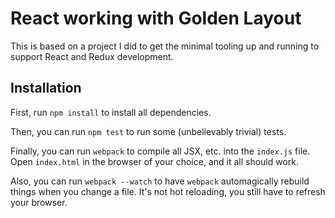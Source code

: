# React working with Golden Layout

This is based on a project I did to get the minimal tooling up and running to support React and Redux development.

## Installation

First, run `npm install` to install all dependencies.

Then, you can run `npm test` to run some (unbelievably trivial) tests.

Finally, you can run `webpack` to compile all JSX, etc. into the `index.js` file.  Open `index.html` in the browser of your choice, and it all should work.
 
Also, you can run `webpack --watch` to have `webpack` automagically rebuild things when you change a file.  It's not hot reloading, you still have to refresh your browser.
